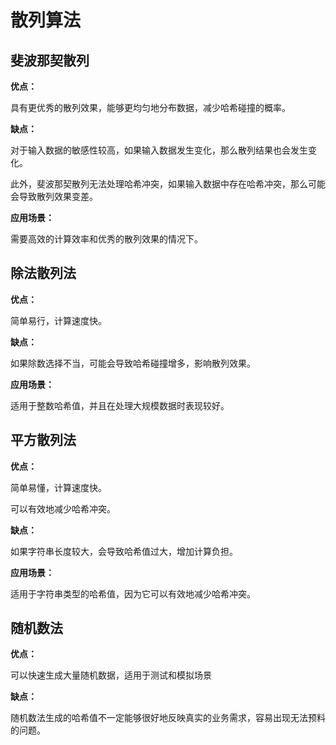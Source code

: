 # 散列算法

## 斐波那契散列

**优点：**

具有更优秀的散列效果，能够更均匀地分布数据，减少哈希碰撞的概率。

**缺点：**

对于输入数据的敏感性较高，如果输入数据发生变化，那么散列结果也会发生变化。

此外，斐波那契散列无法处理哈希冲突，如果输入数据中存在哈希冲突，那么可能会导致散列效果变差。

**应用场景：**

需要高效的计算效率和优秀的散列效果的情况下。

## 除法散列法

**优点：**

简单易行，计算速度快。

**缺点：**

如果除数选择不当，可能会导致哈希碰撞增多，影响散列效果。

**应用场景：**

适用于整数哈希值，并且在处理大规模数据时表现较好。

## 平方散列法

**优点：**

简单易懂，计算速度快。

可以有效地减少哈希冲突。

**缺点：**

如果字符串长度较大，会导致哈希值过大，增加计算负担。

**应用场景：**

适用于字符串类型的哈希值，因为它可以有效地减少哈希冲突。

## 随机数法

**优点：**

可以快速生成大量随机数据，适用于测试和模拟场景

**缺点：**

随机数法生成的哈希值不一定能够很好地反映真实的业务需求，容易出现无法预料的问题。
